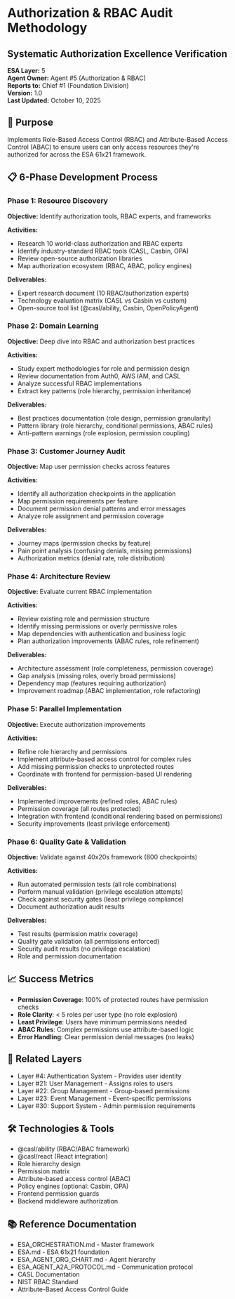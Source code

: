 # Authorization & RBAC Audit Methodology
## Systematic Authorization Excellence Verification

**ESA Layer:** 5  
**Agent Owner:** Agent #5 (Authorization & RBAC)  
**Reports to:** Chief #1 (Foundation Division)  
**Version:** 1.0  
**Last Updated:** October 10, 2025

## 🎯 Purpose
Implements Role-Based Access Control (RBAC) and Attribute-Based Access Control (ABAC) to ensure users can only access resources they're authorized for across the ESA 61x21 framework.

## 📋 6-Phase Development Process

### Phase 1: Resource Discovery
**Objective:** Identify authorization tools, RBAC experts, and frameworks

**Activities:**
- Research 10 world-class authorization and RBAC experts
- Identify industry-standard RBAC tools (CASL, Casbin, OPA)
- Review open-source authorization libraries
- Map authorization ecosystem (RBAC, ABAC, policy engines)

**Deliverables:**
- Expert research document (10 RBAC/authorization experts)
- Technology evaluation matrix (CASL vs Casbin vs custom)
- Open-source tool list (@casl/ability, Casbin, OpenPolicyAgent)

### Phase 2: Domain Learning
**Objective:** Deep dive into RBAC and authorization best practices

**Activities:**
- Study expert methodologies for role and permission design
- Review documentation from Auth0, AWS IAM, and CASL
- Analyze successful RBAC implementations
- Extract key patterns (role hierarchy, permission inheritance)

**Deliverables:**
- Best practices documentation (role design, permission granularity)
- Pattern library (role hierarchy, conditional permissions, ABAC rules)
- Anti-pattern warnings (role explosion, permission coupling)

### Phase 3: Customer Journey Audit
**Objective:** Map user permission checks across features

**Activities:**
- Identify all authorization checkpoints in the application
- Map permission requirements per feature
- Document permission denial patterns and error messages
- Analyze role assignment and permission coverage

**Deliverables:**
- Journey maps (permission checks by feature)
- Pain point analysis (confusing denials, missing permissions)
- Authorization metrics (denial rate, role distribution)

### Phase 4: Architecture Review
**Objective:** Evaluate current RBAC implementation

**Activities:**
- Review existing role and permission structure
- Identify missing permissions or overly permissive roles
- Map dependencies with authentication and business logic
- Plan authorization improvements (ABAC rules, role refinement)

**Deliverables:**
- Architecture assessment (role completeness, permission coverage)
- Gap analysis (missing roles, overly broad permissions)
- Dependency map (features requiring authorization)
- Improvement roadmap (ABAC implementation, role refactoring)

### Phase 5: Parallel Implementation
**Objective:** Execute authorization improvements

**Activities:**
- Refine role hierarchy and permissions
- Implement attribute-based access control for complex rules
- Add missing permission checks to unprotected routes
- Coordinate with frontend for permission-based UI rendering

**Deliverables:**
- Implemented improvements (refined roles, ABAC rules)
- Permission coverage (all routes protected)
- Integration with frontend (conditional rendering based on permissions)
- Security improvements (least privilege enforcement)

### Phase 6: Quality Gate & Validation
**Objective:** Validate against 40x20s framework (800 checkpoints)

**Activities:**
- Run automated permission tests (all role combinations)
- Perform manual validation (privilege escalation attempts)
- Check against security gates (least privilege compliance)
- Document authorization audit results

**Deliverables:**
- Test results (permission matrix coverage)
- Quality gate validation (all permissions enforced)
- Security audit results (no privilege escalation)
- Role and permission documentation

## 📈 Success Metrics
- **Permission Coverage**: 100% of protected routes have permission checks
- **Role Clarity**: < 5 roles per user type (no role explosion)
- **Least Privilege**: Users have minimum permissions needed
- **ABAC Rules**: Complex permissions use attribute-based logic
- **Error Handling**: Clear permission denial messages (no leaks)

## 🔗 Related Layers
- Layer #4: Authentication System - Provides user identity
- Layer #21: User Management - Assigns roles to users
- Layer #22: Group Management - Group-based permissions
- Layer #23: Event Management - Event-specific permissions
- Layer #30: Support System - Admin permission requirements

## 🛠️ Technologies & Tools
- @casl/ability (RBAC/ABAC framework)
- @casl/react (React integration)
- Role hierarchy design
- Permission matrix
- Attribute-based access control (ABAC)
- Policy engines (optional: Casbin, OPA)
- Frontend permission guards
- Backend middleware authorization

## 📚 Reference Documentation
- ESA_ORCHESTRATION.md - Master framework
- ESA.md - ESA 61x21 foundation
- ESA_AGENT_ORG_CHART.md - Agent hierarchy
- ESA_AGENT_A2A_PROTOCOL.md - Communication protocol
- CASL Documentation
- NIST RBAC Standard
- Attribute-Based Access Control Guide
